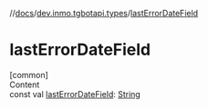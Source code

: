 //[docs](../../index.md)/[dev.inmo.tgbotapi.types](index.md)/[lastErrorDateField](last-error-date-field.md)



# lastErrorDateField  
[common]  
Content  
const val [lastErrorDateField](last-error-date-field.md): [String](https://kotlinlang.org/api/latest/jvm/stdlib/kotlin/-string/index.html)  



